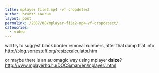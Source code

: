 ```yaml
---
title: mplayer file2.mp4 -vf cropdetect
author: bronto saurus
layout: post
permalink: /2007/08/mplayer-file2-mp4-vf-cropdetect/
categories:
  - video
---
```

will try to suggest black.border removal numbers, after that dump that into <a href="http://blog.somestuff.org/resizecalculator.htm" target="_blank" >http://blog.somestuff.org/resizecalculator.htm</a>

or maybe there is an automagic way using mplayer **dsize**?  
<a href="http://www.mplayerhq.hu/DOCS/man/en/mplayer.1.html" target="_blank" >http://www.mplayerhq.hu/DOCS/man/en/mplayer.1.html</a>